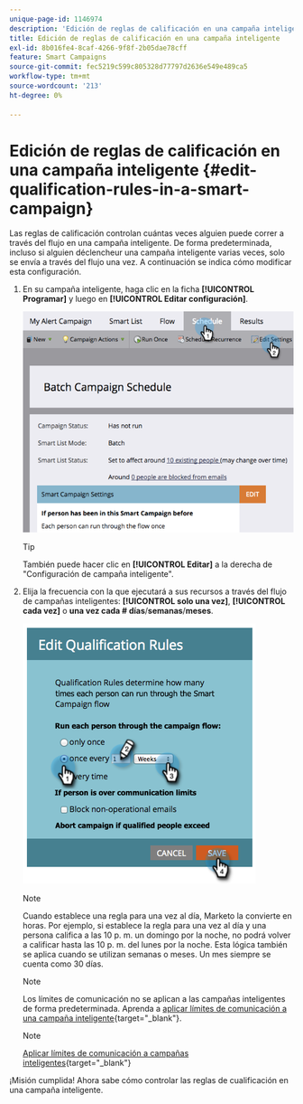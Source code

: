 ```yaml
---
unique-page-id: 1146974
description: 'Edición de reglas de calificación en una campaña inteligente: documentos de Marketo, documentación del producto'
title: Edición de reglas de calificación en una campaña inteligente
exl-id: 8b016fe4-8caf-4266-9f8f-2b05dae78cff
feature: Smart Campaigns
source-git-commit: fec5219c599c805328d77797d2636e549e489ca5
workflow-type: tm+mt
source-wordcount: '213'
ht-degree: 0%

---
```


# Edición de reglas de calificación en una campaña inteligente {#edit-qualification-rules-in-a-smart-campaign}

Las reglas de calificación controlan cuántas veces alguien puede correr a través del flujo en una campaña inteligente. De forma predeterminada, incluso si alguien déclencheur una campaña inteligente varias veces, solo se envía a través del flujo una vez. A continuación se indica cómo modificar esta configuración.

1. En su campaña inteligente, haga clic en la ficha **[!UICONTROL Programar]** y luego en **[!UICONTROL Editar configuración]**.

   ![](assets/edit-qualification-rules-in-a-smart-campaign-1.png)

   >[!TIP]
   >
   >También puede hacer clic en **[!UICONTROL Editar]** a la derecha de &quot;Configuración de campaña inteligente&quot;.

1. Elija la frecuencia con la que ejecutará a sus recursos a través del flujo de campañas inteligentes: **[!UICONTROL solo una vez]**, **[!UICONTROL cada vez]** o **una vez cada # días**/**semanas**/**meses**.

   ![](assets/edit-qualification-rules-in-a-smart-campaign-2.png)

   >[!NOTE]
   >
   >Cuando establece una regla para una vez al día, Marketo la convierte en horas. Por ejemplo, si establece la regla para una vez al día y una persona califica a las 10 p. m. un domingo por la noche, no podrá volver a calificar hasta las 10 p. m. del lunes por la noche. Esta lógica también se aplica cuando se utilizan semanas o meses. Un mes siempre se cuenta como 30 días.

   >[!NOTE]
   >
   >Los límites de comunicación no se aplican a las campañas inteligentes de forma predeterminada. Aprenda a [aplicar límites de comunicación a una campaña inteligente](/help/marketo/product-docs/core-marketo-concepts/smart-campaigns/using-smart-campaigns/apply-communication-limits-to-smart-campaign.md){target="_blank"}.

   >[!NOTE]
   >
   >[Aplicar límites de comunicación a campañas inteligentes](/help/marketo/product-docs/core-marketo-concepts/smart-campaigns/using-smart-campaigns/apply-communication-limits-to-smart-campaign.md){target="_blank"}

¡Misión cumplida! Ahora sabe cómo controlar las reglas de cualificación en una campaña inteligente.

